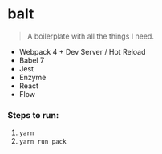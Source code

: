 # balt

> A boilerplate with all the things I need.

- Webpack 4 + Dev Server / Hot Reload
- Babel 7
- Jest
- Enzyme
- React
- Flow

### Steps to run:

1. `yarn`  
2. `yarn run pack`